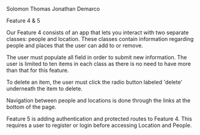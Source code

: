 Solomon Thomas
Jonathan Demarco

Feature 4 & 5

Our Feature 4 consists of an app that lets you interact with two separate classes: people and location.
These classes contain information regarding people and places that the user can add to or remove.

The user must populate all field in order to submit new information.
The user is limited to ten items in each class as there is no need to have more than that for this feature.

To delete an item, the user must click the radio button labeled 'delete' underneath the item to delete.

Navigation between people and locations is done through the links at the bottom of the page.

Feature 5 is adding authentication and protected routes to Feature 4.
This requires a user to register or login before accessing Location and People.
